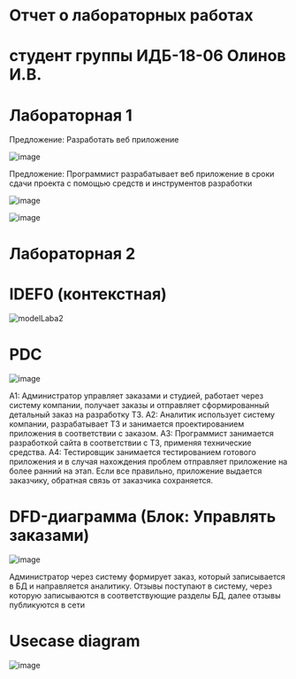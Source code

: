 # Отчет о лабораторных работах
# студент группы ИДБ-18-06 Олинов И.В. 

# Лабораторная 1

Предложение: Разработать веб приложение

![image](https://user-images.githubusercontent.com/62188765/134022244-52c21df1-def9-40cc-ac4d-07771b5779fb.png)

Предложение: Программист разрабатывает веб приложение в сроки сдачи проекта с помощью  средств и инструментов разработки

![image](https://user-images.githubusercontent.com/62188765/134022060-0cb98c88-d0e4-43be-9398-9b6ce83e6371.png)

![image](https://user-images.githubusercontent.com/62188765/134023000-69e87bbb-ad9f-4528-a864-1278f0bfcde3.png)

# Лабораторная 2
# IDEF0 (контекстная)

![modelLaba2](https://user-images.githubusercontent.com/62188765/139578220-ee9cf76f-d256-4f58-b2f3-d89ef58025c1.png)

# PDC
![image](https://user-images.githubusercontent.com/62188765/142849406-a5019014-8f2c-4992-8e68-a023e0c7d684.png)

А1: Администратор управляет заказами и студией, работает через систему компании, получает заказы и отправляет сформированный детальный заказ на разработку ТЗ.
А2: Аналитик использует систему компании, разрабатывает ТЗ и занимается проектированием приложения в соответствии с заказом.
А3: Программист занимается разработкой сайта в соответствии с ТЗ, применяя технические средства.
А4: Тестировщик занимается тестированием готового приложения и в случая нахождения проблем отправляет приложение на более ранний на этап. Если все правильно, приложение выдается заказчику, обратная связь от заказчика сохраняется.


# DFD-диаграмма (Блок: Управлять заказами)

![image](https://user-images.githubusercontent.com/62188765/142852973-83a8423b-0105-429a-baa7-073afc093bf3.png)

Администратор через систему формирует заказ, который записывается в БД и направляется аналитику. Отзывы поступают в систему, через которую записываются в соответствующие разделы БД, далее отзывы публикуются в сети


# Usecase diagram

![image](https://user-images.githubusercontent.com/62188765/142853637-b47fb83e-e592-41d7-9392-6648560d85fe.png)
